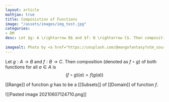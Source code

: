 ```yaml
---
layout: article
mathjax: true
title: Composistion of Functions
image: "/assets/images/img_test.jpg"
categories:
- DM
desc: Let $g: A \rightarrow B$ and $f: B \rightarrow C$. Then composition (denoted as $f \circ g$) of both functions for all $a \in A$ is
 
imagealt: Photo by <a href="https://unsplash.com/@mangofantasy?utm_source=unsplash&utm_medium=referral&utm_content=creditCopyText">Tim Johnson</a> on <a href="https://unsplash.com/s/photos/logic?utm_source=unsplash&utm_medium=referral&utm_content=creditCopyText">Unsplash</a>
---
```

Let $g: A \rightarrow B$ and $f: B \rightarrow C$. Then composition (denoted as $f \circ g$) of both functions for all $a \in A$ is
$$(f \circ g)(a)= f(g(a))$$

[[Range]] of function $g$ has to be a [[Subsets]] of [[Domain]] of function $f$.

![[Pasted image 20210607124710.png]]